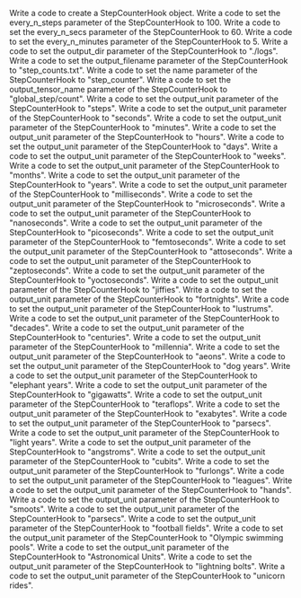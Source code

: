 Write a code to create a StepCounterHook object.
Write a code to set the every_n_steps parameter of the StepCounterHook to 100.
Write a code to set the every_n_secs parameter of the StepCounterHook to 60.
Write a code to set the every_n_minutes parameter of the StepCounterHook to 5.
Write a code to set the output_dir parameter of the StepCounterHook to "./logs".
Write a code to set the output_filename parameter of the StepCounterHook to "step_counts.txt".
Write a code to set the name parameter of the StepCounterHook to "step_counter".
Write a code to set the output_tensor_name parameter of the StepCounterHook to "global_step/count".
Write a code to set the output_unit parameter of the StepCounterHook to "steps".
Write a code to set the output_unit parameter of the StepCounterHook to "seconds".
Write a code to set the output_unit parameter of the StepCounterHook to "minutes".
Write a code to set the output_unit parameter of the StepCounterHook to "hours".
Write a code to set the output_unit parameter of the StepCounterHook to "days".
Write a code to set the output_unit parameter of the StepCounterHook to "weeks".
Write a code to set the output_unit parameter of the StepCounterHook to "months".
Write a code to set the output_unit parameter of the StepCounterHook to "years".
Write a code to set the output_unit parameter of the StepCounterHook to "milliseconds".
Write a code to set the output_unit parameter of the StepCounterHook to "microseconds".
Write a code to set the output_unit parameter of the StepCounterHook to "nanoseconds".
Write a code to set the output_unit parameter of the StepCounterHook to "picoseconds".
Write a code to set the output_unit parameter of the StepCounterHook to "femtoseconds".
Write a code to set the output_unit parameter of the StepCounterHook to "attoseconds".
Write a code to set the output_unit parameter of the StepCounterHook to "zeptoseconds".
Write a code to set the output_unit parameter of the StepCounterHook to "yoctoseconds".
Write a code to set the output_unit parameter of the StepCounterHook to "jiffies".
Write a code to set the output_unit parameter of the StepCounterHook to "fortnights".
Write a code to set the output_unit parameter of the StepCounterHook to "lustrums".
Write a code to set the output_unit parameter of the StepCounterHook to "decades".
Write a code to set the output_unit parameter of the StepCounterHook to "centuries".
Write a code to set the output_unit parameter of the StepCounterHook to "millennia".
Write a code to set the output_unit parameter of the StepCounterHook to "aeons".
Write a code to set the output_unit parameter of the StepCounterHook to "dog years".
Write a code to set the output_unit parameter of the StepCounterHook to "elephant years".
Write a code to set the output_unit parameter of the StepCounterHook to "gigawatts".
Write a code to set the output_unit parameter of the StepCounterHook to "teraflops".
Write a code to set the output_unit parameter of the StepCounterHook to "exabytes".
Write a code to set the output_unit parameter of the StepCounterHook to "parsecs".
Write a code to set the output_unit parameter of the StepCounterHook to "light years".
Write a code to set the output_unit parameter of the StepCounterHook to "angstroms".
Write a code to set the output_unit parameter of the StepCounterHook to "cubits".
Write a code to set the output_unit parameter of the StepCounterHook to "furlongs".
Write a code to set the output_unit parameter of the StepCounterHook to "leagues".
Write a code to set the output_unit parameter of the StepCounterHook to "hands".
Write a code to set the output_unit parameter of the StepCounterHook to "smoots".
Write a code to set the output_unit parameter of the StepCounterHook to "parsecs".
Write a code to set the output_unit parameter of the StepCounterHook to "football fields".
Write a code to set the output_unit parameter of the StepCounterHook to "Olympic swimming pools".
Write a code to set the output_unit parameter of the StepCounterHook to "Astronomical Units".
Write a code to set the output_unit parameter of the StepCounterHook to "lightning bolts".
Write a code to set the output_unit parameter of the StepCounterHook to "unicorn rides".